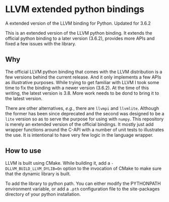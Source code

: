 # LLVM extended python bindings
A extended version of the LLVM binding for Python. Updated for 3.6.2

This is an extended version of the LLVM python binding. It extends the official python 
binding to a later version (3.6.2), provides more APIs and fixed a few issues with the 
library.

## Why

The official LLVM python binding that comes with the LLVM distribution is a few versions
behind the current release. And it only implements a few APIs as illustrative purposes. 
While trying to get familiar with LLVM I took some time to fix the binding with a newer
version (3.6.2). At the time of this writing, the latest version is 3.8. More work needs
to be dond to bring it to the latest version.

There are other alternatives, *e.g.*, there are `llvmpi` and `llvmlite`. Although the former
has been since deprecated and the second was designed to be a `lite` version so as to serve
the purpose for using with `numpy`. This repository is merely an extended version of the 
official bindings. It mostly just add wrapper functions around the C-API with a number of
unit tests to illustrates the use. It is intentional to have very few logic in the language
wrapper.

## How to use
LLVM is built using CMake. While building it, add a `-DLLVM_BUILD_LLVM_DYLIB=On` option to
the invocation of CMake to make sure that the dynamic library is built.

To add the library to python path. You can either modify the PYTHONPATH environment variable,
or add a `.pth` configuration file to the site-packages directory of your python installation.
